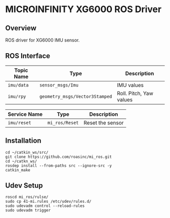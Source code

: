 MICROINFINITY XG6000 ROS Driver
===============================

Overview
--------

ROS driver for XG6000 IMU sensor.

ROS Interface
-----------

| Topic Name   | Type                             | Description             |
|--------------|----------------------------------|-------------------------|
| ``imu/data`` | ``sensor_msgs/Imu``              | IMU values              |
| ``imu/rpy``  | ``geometry_msgs/Vector3Stamped`` | Roll. Pitch, Yaw values |

| Service Name  | Type             | Description      |
|---------------|------------------|------------------|
| ``imu/reset`` | ``mi_ros/Reset`` | Reset the sensor |

Installation
------------

```
cd ~/catkin_ws/src/
git clone https://github.com/roasinc/mi_ros.git
cd ~/catkn_ws/
rosdep install --from-paths src --ignore-src -y
catkin_make
```

Udev Setup
----------

```
roscd mi_ros/rulse/
sudo cp 41-mi.rules /etc/udev/rules.d/
sudo udevadm control --reload-rules
sudo udevadm trigger
```

